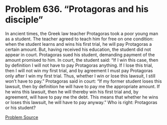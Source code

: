 # Problem 636. “Protagoras and his disciple”

In ancient times, the Greek law teacher Protagoras took a poor young man as a student. The teacher agreed to teach him for free on one condition: when the student learns and wins his first trial, he will pay Protagoras a certain amount. But, having received his education, the student did not appear in court. Protagoras sued his student, demanding payment of the amount promised to him. In court, the student said: “If I win this case, then by definition I will not have to pay Protagoras anything. If I lose this trial, then I will not win my first trial, and by agreement I must pay Protagoras only after I win my first trial. Thus, whether I win or lose this lawsuit, I still won’t have to pay.” Protagoras said in court: “If my former student loses this lawsuit, then by definition he will have to pay me the appropriate amount. If he wins this lawsuit, then he will thereby win his first trial and, by agreement, will have to pay me the debt. This means that whether he wins or loses this lawsuit, he will have to pay anyway.” Who is right: Protagoras or his student?

[Problem Source](https://www.trizland.ru/tasks/5275/)